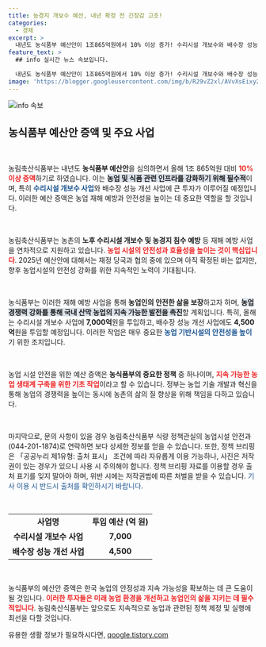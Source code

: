 ```yaml
---
title: 농경지 개보수 예산, 내년 확정 전 긴장감 고조!
categories:
  - 경제
excerpt: >
  내년도 농식품부 예산안이 1조865억원에서 10% 이상 증가! 수리시설 개보수와 배수장 성능 개선에 총 1조1,500억 원이 투입됩니다. 농경지 재해 예방의 새로운 전환점을 맞이하게 될 이 예산안, 그 배경은? 클릭하세요!
feature_text: >
  ## info 실시간 뉴스 속보입니다.

  내년도 농식품부 예산안이 1조865억원에서 10% 이상 증가! 수리시설 개보수와 배수장 성능 개선에 총 1조1,500억 원이 투입됩니다. 농경지 재해 예방의 새로운 전환점을 맞이하게 될 이 예산안, 그 배경은? 클릭하세요!
image: 'https://blogger.googleusercontent.com/img/b/R29vZ2xl/AVvXsEixyZcFfHzMRdzZMjFBmAUKJYCLCGyLL1o632UiGVXcaFdKo_bkvkuCioo0uUKlGfBVcT3P84aROyZIXSBEx3Aw5nCQ3pTgDom1WDC4m8eifvWiAmWEEVb4x6G_l8C0QH225ldMjyaFvpxGEBGNO37VmDTDMHGhJPq73UglMfDca1-0aw/s1600/blogspot.png'
---
```


<p><img src="https://blogger.googleusercontent.com/img/b/R29vZ2xl/AVvXsEixyZcFfHzMRdzZMjFBmAUKJYCLCGyLL1o632UiGVXcaFdKo_bkvkuCioo0uUKlGfBVcT3P84aROyZIXSBEx3Aw5nCQ3pTgDom1WDC4m8eifvWiAmWEEVb4x6G_l8C0QH225ldMjyaFvpxGEBGNO37VmDTDMHGhJPq73UglMfDca1-0aw/s1600/blogspot.png" alt="info 속보" /></p>

<h2 data-ke-size="size26">농식품부 예산안 증액 및 주요 사업</h2>

<p data-ke-size="size16">&nbsp;</p> 

<p>농림축산식품부는 내년도 <b>농식품부 예산안</b>을 심의하면서 올해 1조 865억원 대비 <b><span style="color: #ee2323;">10% 이상 증액</span></b>하기로 하였습니다. 이는 <b><span style="background-color: #21538527;">농업 및 식품 관련 인프라를 강화하기 위해 필수적</span></b>이며, 특히 <b><span style="color: #1a5490;">수리시설 개보수 사업</span></b>와 배수장 성능 개선 사업에 큰 투자가 이루어질 예정입니다. 이러한 예산 증액은 농업 재해 예방과 안전성을 높이는 데 중요한 역할을 할 것입니다.</p>

<p data-ke-size="size16">&nbsp;</p>

<p>농림축산식품부는 농촌의 <b>노후 수리시설 개보수 및 농경지 침수 예방</b> 등 재해 예방 사업을 연차적으로 지원하고 있습니다. <b><span style="color: #ee2323;">농업 시설의 안전성과 효율성을 높이는 것이 핵심입니다</span></b>. 2025년 예산안에 대해서는 재정 당국과 협의 중에 있으며 아직 확정된 바는 없지만, 향후 농업시설의 안전성 강화를 위한 지속적인 노력이 기대됩니다. </p>

<p data-ke-size="size16">&nbsp;</p>

<p>농식품부는 이러한 재해 예방 사업을 통해 <b>농업인의 안전한 삶을 보장</b>하고자 하며, <b><span style="background-color: #21538527;">농업 경쟁력 강화를 통해 국내 산막 농업의 지속 가능한 발전을 촉진</span></b>할 계획입니다. 특히, 올해는 수리시설 개보수 사업에 <b>7,000억</b>원을 투입하고, 배수장 성능 개선 사업에도 <b>4,500억</b>원을 투입할 예정입니다. 이러한 작업은 매우 중요한 <b><span style="color: #1a5490;">농업 기반시설의 안전성을 높이</span></b>기 위한 조치입니다.</p>

<p data-ke-size="size16">&nbsp;</p>

<p>농업 시설 안전을 위한 예산 증액은 <b>농식품부의 중요한 정책</b> 중 하나이며, <b><span style="color: #ee2323;">지속 가능한 농업 생태계 구축을 위한 기초 작업</span></b>이라고 할 수 있습니다. 정부는 농업 기술 개발과 혁신을 통해 농업의 경쟁력을 높이는 동시에 농촌의 삶의 질 향상을 위해 책임을 다하고 있습니다.</p>

<p data-ke-size="size16">&nbsp;</p>

<p>마지막으로, 문의 사항이 있을 경우 농림축산식품부 식량 정책관실의 농업시설 안전과(044-201-1874)로 연락하면 보다 상세한 정보를 얻을 수 있습니다. 또한, 정책 브리핑은 「공공누리 제1유형: 출처 표시」 조건에 따라 자유롭게 이용 가능하나, 사진은 저작권이 있는 경우가 있으니 사용 시 주의해야 합니다. 정책 브리핑 자료를 이용할 경우 출처 표기를 잊지 말아야 하며, 위반 시에는 저작권법에 따른 처벌을 받을 수 있습니다. <span style="color: #1a5490;">기사 이용 시 반드시 출처를 확인하시기 바랍니다</span>.</p>

<p data-ke-size="size16">&nbsp;</p> 

<table style="width: 100%; border-collapse: collapse;">
<tr>
<td style="text-align: center; height: 17px;"><b>사업명</b></td>
<td style="text-align: center; height: 17px;"><b>투입 예산 (억 원)</b></td>
</tr>
<tr>
<td style="text-align: center; height: 17px;"><b>수리시설 개보수 사업</b></td>
<td style="text-align: center; height: 17px;"><b>7,000</b></td>
</tr>
<tr>
<td style="text-align: center; height: 17px;"><b>배수장 성능 개선 사업</b></td>
<td style="text-align: center; height: 17px;"><b>4,500</b></td>
</tr>
</table>

<p data-ke-size="size16">&nbsp;</p>

<p>농식품부의 예산안 증액은 한국 농업의 안정성과 지속 가능성을 확보하는 데 큰 도움이 될 것입니다. <b><span style="color: #ee2323;">이러한 투자들은 미래 농업 환경을 개선하고 농업인의 삶을 지키는 데 필수적입니다</span></b>. 농림축산식품부는 앞으로도 지속적으로 농업과 관련된 정책 제정 및 실행에 최선을 다할 것입니다.</p>
유용한 생활 정보가 필요하시다면, <a href="https://qoogle.tistory.com" rel="dofollow">qoogle.tistory.com</a>


